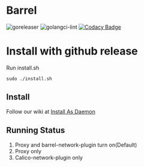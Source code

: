 Barrel
====
![goreleaser](https://github.com/projecteru2/barrel/workflows/goreleaser/badge.svg)
![golangci-lint](https://github.com/projecteru2/barrel/workflows/golangci-lint/badge.svg)
[![Codacy Badge](https://app.codacy.com/project/badge/Grade/f063e7985fee4a53af114f292f572126)](https://www.codacy.com/gh/projecteru2/barrel?utm_source=github.com&amp;utm_medium=referral&amp;utm_content=projecteru2/barrel&amp;utm_campaign=Badge_Grade)

# Install with github release
Run install.sh
```shell
sudo ./install.sh
```

## Install
Follow our wiki at [Install As Daemon](https://github.com/projecteru2/barrel/wiki/Install-As-Daemon)

## Running Status
1. Proxy and barrel-network-plugin turn on(Default)
2. Proxy only
3. Calico-network-plugin only